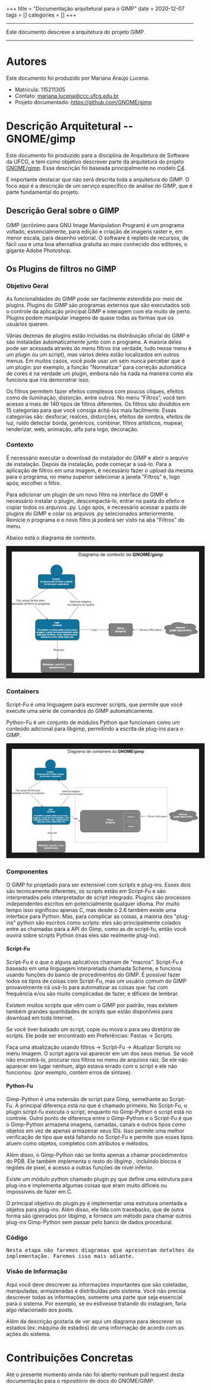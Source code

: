 +++
title = "Documentação arquitetural para o GIMP"
date = 2020-12-07
tags = []
categories = []
+++

***

Este documento descreve a arquitetura do projeto GIMP.

***

# Autores

Este documento foi produzido por Mariana Araújo Lucena.

- Matrícula: 115211305
- Contato: mariana.lucena@ccc.ufcg.edu.br
- Projeto documentado: https://github.com/GNOME/gimp

# Descrição Arquitetural -- GNOME/gimp

Este documento foi produzido para a disciplina de Arquitetura de Software da UFCG, e tem como objetivo descrever parte da arquitetura do projeto [GNOME/gimp](https://github.com/GNOME/gimp). Essa descrição foi baseada principalmente no modelo [C4](https://c4model.com/).

É importante destacar que não será descrita toda a arquitetura do GIMP. O foco aqui é a descrição de um serviço específico de análise do GIMP, que é parte fundamental do projeto.

## Descrição Geral sobre o GIMP

GIMP (acrônimo para GNU Image Manipulation Program) é um programa voltado, essencialmente, para edição e criação de imagens raster e, em menor escala, para desenho vetorial. O software é repleto de recursos, de fácil uso e uma boa alternativa gratuita ao mais conhecido dos editores, o gigante Adobe Photoshop.

## Os Plugins de filtros no GIMP

### Objetivo Geral

As funcionalidades do GIMP pode ser facilmente estendida por meio de plugins. Plugins do GIMP são programas externos que são executados sob o controle da aplicação principal GIMP e interagem com ela muito de perto. Plugins podem manipular imagens de quase todas as formas que os usuários querem. 

Várias dezenas de plugins estão incluídas na distribuição oficial do GIMP e são instaladas automaticamente junto com o programa. A maioria deles pode ser acessada através do menu filtros (na verdade, tudo nesse menu é um plugin ou um script), mas vários deles estão localizados em outros menus. Em muitos casos, você pode usar um sem nunca perceber que é um plugin: por exemplo, a função "Normalizar" para correção automática de cores é na verdade um plugin, embora não há nada na maneira como ela funciona que iria demonstrar isso.

Os filtros permitem fazer efeitos complexos com poucos cliques, efeitos como de iluminação, distorção, entre outros. No menu “Filtros”, você tem acesso a mais de 140 tipos de filtros diferentes. Os filtros são divididos em 15 categorias para que você consiga achá-los mais facilmente. Essas categorias são: desfocar, realces, distorções, efeitos de sombra, efeitos de luz, ruído detectar borda, genéricos, combinar, filtros artísticos, mapear, renderizar, web, animação, alfa para logo, decoração.


### Contexto

É necessário executar o download do instalador do GIMP e abrir o arquivo de instalação. Depois da instalação, pode começar a usá-lo. Para a aplicação de filtros em uma imagem, é necessário fazer o upload da mesma para o programa, no menu superior selecionar a janela "Filtros" e, logo após, escolher o filtro. 

Para adicionar um plugin de um novo filtro na interface do GIMP é necessário instalar o plugin, descompactá-lo, entrar na pasta do efeito e copiar todos os arquivos .py. Logo após, é necessário acessar a pasta de plugins do GIMP e colar os arquivos .py selecionados anteriormente. Reinicie o programa e o novo filtro já poderá ser visto na aba "Filtros" do menu. 

Abaixo está o diagrama de contexto.

<img class="center" border="15px" src="https://github.com/marianaalucena/mini-projeto/blob/main/imagens/contexto1.jpg?raw=true" />



### Containers

Script-Fu é uma linguagem para escrever scripts, que permite que você execute uma série de comandos do GIMP automaticamente.

Python-Fu é um conjunto de módulos Python que funcionam como um conteúdo adicional para libgimp, permitindo a escrita de plug-ins para o GIMP.

<img class="center" border="15px" src="https://github.com/marianaalucena/mini-projeto/blob/main/imagens/containers.jpg?raw=true" />


### Componentes

O GIMP foi projetado para ser extensível com scripts e plug-ins. Esses dois são tecnicamente diferentes, os scripts estão em Script-Fu e são interpretados pelo interpretador de script integrado. Plugins são processos independentes escritos em potencialmente qualquer idioma. Por muito tempo isso significou apenas C, mas desde o 2.6 também existe uma interface para Python. Mas, para complicar as coisas, a maioria dos "plug-ins" python são escritos como scripts: eles são principalmente colados entre as chamadas para a API do Gimp, como as de script-fu, então você ouvirá sobre scripts Python (mas eles são realmente plug-ins).

#### Script-Fu

Script-Fu é o que o alguns aplicativos chamam de "macros". Script-Fu é baseado em uma linguagem interpretada chamada Scheme, e funciona usando funções do banco de procedimentos do GIMP. É possível fazer todos os tipos de coisas com Script-Fu, mas um usuário comum do GIMP provavelmente irá usá-lo para automatizar as coisas que: faz com frequência e/ou são muito complicadas de fazer, e difíceis de lembrar.

Existem muitos scripts que vêm com o GIMP por padrão, mas existem também grandes quantidades de scripts que estão disponíveis para download em toda Internet.

Se você tiver baixado um script, copie ou mova o para seu diretório de scripts. Ele pode ser encontrado em Preferências: Pastas → Scripts.

Faça uma atualização usando filtros → Script-Fu → Atualizar Scripts no menu imagem. O script agora vai aparecer em um dos seus menus. Se você não encontrá-lo, procurar nos filtros no menu de arquivos raiz. Se ele não aparecer em lugar nenhum, algo estava errado com o script e ele não funcionou. (por exemplo, contém erros de sintaxe).

#### Python-Fu

Gimp-Python é uma extensão de script para Gimp, semelhante ao Script-Fu. A principal diferença está no que é chamado primeiro. No Script-Fu, o plugin script-fu executa o script, enquanto no Gimp-Python o script está no controle. Outro ponto de diferença entre o Gimp-Python e o Script-Fu é que o Gimp-Python armazena imagens, camadas, canais e outros tipos como objetos em vez de apenas armazenar seus IDs. Isso permite uma melhor verificação de tipo que está faltando no Script-Fu e permite que esses tipos atuem como objetos, completos com atributos e métodos.

Além disso, o Gimp-Python não se limita apenas a chamar procedimentos do PDB. Ele também implementa o resto do libgimp , incluindo blocos e regiões de pixel, e acesso a outras funções de nível inferior.

Existe um módulo python chamado plugin.py que define uma estrutura para plug-ins e implementa algumas coisas que eram muito difíceis ou impossíveis de fazer em C.

O principal objetivo do plugin.py é implementar uma estrutura orientada a objetos para plug-ins. Além disso, ele lida com tracebacks, que de outra forma são ignorados por libgimp, e fornece um método para chamar outros plug-ins Gimp-Python sem passar pelo banco de dados procedural.


### Código

<pre>
Nesta etapa não faremos diagramas que apresentam detalhes da
implementação. Faremos isso mais adiante.
</pre>

### Visão de Informação

Aqui você deve descrever as informações importantes que são coletadas, manipuladas, armazenadas e distribuídas pelo sistema. Você não precisa descrever todas as informações, somente uma parte que seja essencial para o sistema. Por exemplo, se eu estivesse tratando do instagram, faria algo relacionado aos posts.

Além da descrição gostaria de ver aqui um diagrama para descrever os estados (ex: máquina de estados) de uma informação de acordo com as ações do sistema.

# Contribuições Concretas

Até o presente momento ainda não foi aberto nenhum pull request desta documentação para o repositório de docs do GNOME/GIMP.
